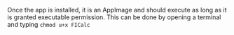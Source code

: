 Once the app is installed, it is an AppImage and should execute as long as it is granted executable
permission. This can be done by opening a terminal and typing `chmod u+x FICalc`
